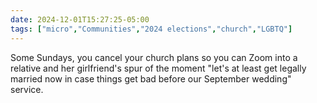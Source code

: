 ```yaml
---
date: 2024-12-01T15:27:25-05:00
tags: ["micro","Communities","2024 elections","church","LGBTQ"]
---
```

Some Sundays, you cancel your church plans so you can Zoom into a relative and her girlfriend's spur of the moment "let's at least get legally married now in case things get bad before our September wedding" service.